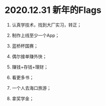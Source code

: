 # 2020.12.31 新年的Flags

1. 认真学技术，找到大厂实习，转正；

2. 制作上线至少一个App；

3. 蓝桥杯国赛；

4. 偶尔接单赚外快；

5. 赚钱+存钱+理财；

6. 看更多书；

7. 一个人去海口旅游；

8. 拿奖学金；

   